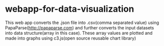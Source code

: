 # webapp-for-data-visualization
This web app converts the .json file into .csv(comma separated value) using PapaParse(http://papaparse.com) and further converts the input datasets into data structure(array in this case). These array values are plotted and made into graphs using c3.js(open source reusable chart library)
